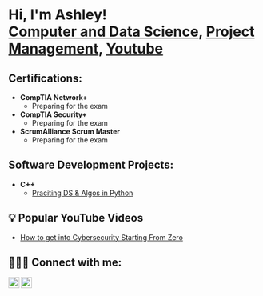 <h1>Hi, I'm Ashley! <br/><a href="https://github.com/ashley-harper">Computer and Data Science</a>, <a href="https://www.linkedin.com/in/ashleyharper1/">Project Management</a>, <a href="https://www.youtube.com/Harper_Ashley">Youtube</a></h1>

<h2>  Certifications:</h2>

- <b>CompTIA Network+</b>
  - Preparing for the exam 
- <b>CompTIA Security+</b>
  - Preparing for the exam 
- <b>ScrumAlliance Scrum Master</b>
  - Preparing for the exam 

<h2>  Software Development Projects:</h2>

- <b>C++</b>
  - [Praciting DS & Algos in Python](https://github.com/joshmadakor1/Algorithms-Practice)


<h2>💡 Popular YouTube Videos</h2>

- [How to get into Cybersecurity Starting From Zero](https://www.youtube.com/watch?v=a83ASGn_V_s)


<h2>👩🏽‍💻 Connect with me:</h2>

[<img align="left" alt="AshleyHarper | YouTube" width="22px" src="https://cdn.jsdelivr.net/npm/simple-icons@v3/icons/youtube.svg" />][youtube]
[<img align="left" alt="AshleyHarper | LinkedIn" width="22px" src="https://cdn.jsdelivr.net/npm/simple-icons@v3/icons/linkedin.svg" />][linkedin]


[youtube]: https://www.youtube.com/Harper_Ashley
[linkedin]: https://linkedin.com/in/ashleyharper1


<!--
**ashley-harper/ashley-harper** is a ✨ _special_ ✨ repository because its `README.md` (this file) appears on your GitHub profile.

Here are some ideas to get you started:

- 🔭 I’m currently working on ...
- 🌱 I’m currently learning ...
- 👯 I’m looking to collaborate on ...
- 🤔 I’m looking for help with ...
- 💬 Ask me about ...
- 📫 How to reach me: ...
- 😄 Pronouns: ...
- ⚡ Fun fact: ...
-->
